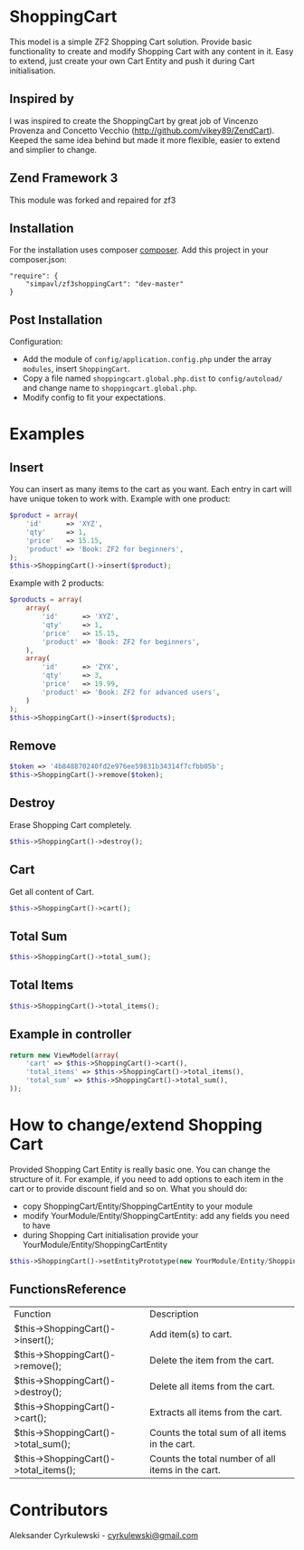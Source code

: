 ShoppingCart
============================

This model is a simple ZF2 Shopping Cart solution. Provide basic functionality to create and modify Shopping Cart with any content in it. Easy to extend, just create your own Cart Entity and push it during Cart initialisation.

Inspired by
------------
I was inspired to create the ShoppingCart by great job of Vincenzo Provenza and Concetto Vecchio (http://github.com/vikey89/ZendCart). Keeped the same idea behind but made it more flexible, easier to extend and simplier to change.

Zend Framework 3
------------
This module was forked and repaired for zf3

Installation
------------
For the installation uses composer [composer](http://getcomposer.org "composer - package manager").
Add this project in your composer.json:


    "require": {
        "simpavl/zf3shoppingCart": "dev-master"
    }
    

Post Installation
------------
Configuration:
- Add the module of `config/application.config.php` under the array `modules`, insert `ShoppingCart`.
- Copy a file named `shoppingcart.global.php.dist` to `config/autoload/` and change name to `shoppingcart.global.php`.
- Modify config to fit your expectations.


Examples
=====================================
Insert
------------
You can insert as many items to the cart as you want. Each entry in cart will have unique token to work with.
Example with one product:
```php
$product = array(
    'id'      => 'XYZ',
    'qty'     => 1,
    'price'   => 15.15,
    'product' => 'Book: ZF2 for beginners',
);
$this->ShoppingCart()->insert($product);
```
Example with 2 products:
```php
$products = array(
    array(
        'id'      => 'XYZ',
        'qty'     => 1,
        'price'   => 15.15,
        'product' => 'Book: ZF2 for beginners',
    ),
    array(
        'id'      => 'ZYX',
        'qty'     => 3,
        'price'   => 19.99,
        'product' => 'Book: ZF2 for advanced users',
    )
);
$this->ShoppingCart()->insert($products);
```


Remove
------------
```php
$token => '4b848870240fd2e976ee59831b34314f7cfbb05b';
$this->ShoppingCart()->remove($token);
```

Destroy
------------
Erase Shopping Cart completely.
```php
$this->ShoppingCart()->destroy();
```

Cart
------------
Get all content of Cart.
```php
$this->ShoppingCart()->cart();
```

Total Sum
------------
```php
$this->ShoppingCart()->total_sum();
```

Total Items
------------
```php
$this->ShoppingCart()->total_items();
```


Example in controller
------------
```php
return new ViewModel(array(
    'cart' => $this->ShoppingCart()->cart(),
    'total_items' => $this->ShoppingCart()->total_items(),
    'total_sum' => $this->ShoppingCart()->total_sum(),
));
```

How to change/extend Shopping Cart
=====================================
Provided Shopping Cart Entity is really basic one. You can change the structure of it. For example, if you need to add options to each item in the cart or to provide discount field and so on. What you should do:
* copy ShoppingCart/Entity/ShoppingCartEntity to your module
* modify YourModule/Entity/ShoppingCartEntity: add any fields you need to have
* during Shopping Cart initialisation provide your YourModule/Entity/ShoppingCartEntity

```php
$this->ShoppingCart()->setEntityPrototype(new YourModule/Entity/ShoppingCartEntity());
```


FunctionsReference
------------
<table>
    <tr>
    <td>Function</td>
    <td>Description</td></tr>
    <tr><td>$this->ShoppingCart()->insert();</td><td>Add item(s) to cart.</td></tr>
    <tr><td>$this->ShoppingCart()->remove();</td><td>Delete the item from the cart.</td></tr>
    <tr><td>$this->ShoppingCart()->destroy();</td><td>Delete all items from the cart.</td></tr>
    <tr><td>$this->ShoppingCart()->cart();</td><td>Extracts all items from the cart.</td></tr>
    <tr><td>$this->ShoppingCart()->total_sum();</td><td>Counts the total sum of all items in the cart.</td></tr>
    <tr><td>$this->ShoppingCart()->total_items();</td><td>Counts the total number of all items in the cart.</td></tr>
</table>

Contributors
=====================================

Aleksander Cyrkulewski - cyrkulewski@gmail.com
